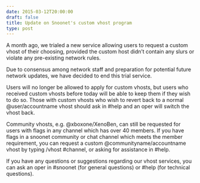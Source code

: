 ```yaml
--- 
date: 2015-03-12T20:00:00
draft: false
title: Update on Snoonet's custom vhost program
type: post
---
```


A month ago, we trialed a new service allowing users to request a custom vhost of their choosing, provided the custom host didn’t contain any slurs or violate any pre-existing network rules. 

Due to consensus among network staff and preparation for potential future network updates, we have decided to end this trial service.

Users will no longer be allowed to apply for custom vhosts, but users who received custom vhosts before today will be able to keep them if they wish to do so. Those with custom vhosts who wish to revert back to a normal @user/accountname vhost should ask in #help and an oper will switch the vhost back. 

Community vhosts, e.g. @xboxone/XenoBen, can still be requested for users with flags in any channel which has over 40 members. If you have flags in a snoonet community or chat channel which meets the member requirement, you can request a custom @communityname/accountname vhost by typing /vhost #channel, or asking for assistance in #help.

If you have any questions or suggestions regarding our vhost services, you can ask an oper in #snoonet (for general questions) or #help (for technical questions).